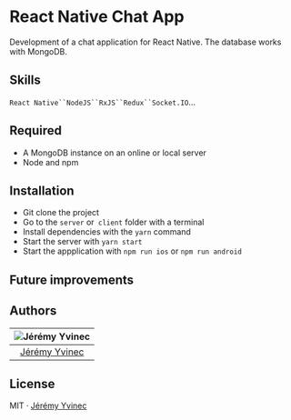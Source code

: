 # React Native Chat App

Development of a chat application for React Native.
The database works with MongoDB.

## Skills

`React Native``NodeJS``RxJS``Redux``Socket.IO`...

## Required

* A MongoDB instance on an online or local server
* Node and npm

## Installation

* Git clone the project
* Go to the `server` or` client` folder with a terminal
* Install dependencies with the `yarn` command
* Start the server with `yarn start`
* Start the appplication with `npm run ios` or `npm run android`

## Future improvements

## Authors

| ![Jérémy Yvinec](https://avatars1.githubusercontent.com/u/25032491?s=460&u=7561434daeca9274bc5b79ca22ab9a6fbe00ef0e&v=4)|
|:---------------------:|
|  [Jérémy Yvinec](https://github.com/jeremyvinec/)   |

## License

MIT · [Jérémy Yvinec](https://jeremyvinec.dev/)
